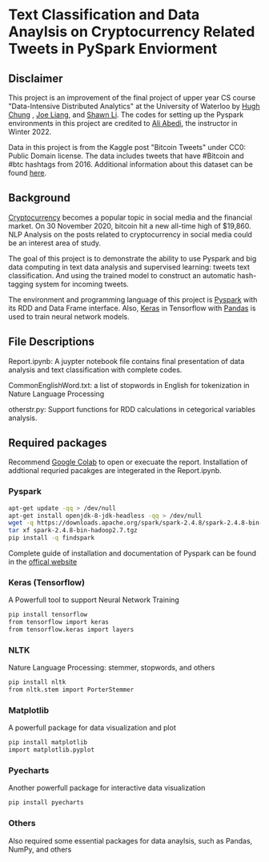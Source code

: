 # Text Classification and Data Anaylsis on Cryptocurrency Related Tweets in PySpark Enviorment
## Disclaimer
This project is an improvement of the final project of upper year CS course "Data-Intensive Distributed Analytics" at the University of Waterloo by [Hugh Chung](https://github.com/hughyyyy) , [Joe Liang](https://github.com/JOeOJ520), and [Shawn Li](https://github.com/Shawn-Personal). The codes for setting up the Pyspark environments in this project are credited to [Ali Abedi](https://cs.uwaterloo.ca/~a2abedi/), the instructor in Winter 2022.

Data in this project is from the Kaggle post "Bitcoin Tweets" under CC0: Public Domain license. The data includes tweets that have #Bitcoin and #btc hashtags from 2016. Additional information about this dataset can be found [here](https://www.kaggle.com/datasets/kaushiksuresh147/bitcoin-tweets).

## Background
[Cryptocurrency](https://en.wikipedia.org/wiki/Cryptocurrency) becomes a popular topic in social media and the financial market. On 30 November 2020, bitcoin hit a new all-time high of $19,860. NLP Analysis on the posts related to cryptocurrency in social media could be an interest area of study.  

The goal of this project is to demonstrate the ability to use Pyspark and big data computing in text data analysis and supervised learning: tweets text classification. And using the trained model to construct an automatic hash-tagging system for incoming tweets.

The environment and programming language of this project is [Pyspark](https://spark.apache.org/docs/latest/api/python/#:~:text=PySpark%20is%20an%20interface%20for,data%20in%20a%20distributed%20environment) with its RDD and Data Frame interface. Also, [Keras](https://keras.io/) in Tensorflow with [Pandas](https://pandas.pydata.org/) is used to train neural network models.
  
## File Descriptions
Report.ipynb: A juypter notebook file contains final presentation of data analysis and text classification with complete codes.

CommonEnglishWord.txt: a list of stopwords in English for tokenization in Nature Language Processing

otherstr.py: Support functions for RDD calculations in cetegorical variables analysis.


## Required packages
Recommend [Google Colab](https://colab.research.google.com/) to open or execuate the report. Installation of addtional requried pacakges are integerated in the Report.ipynb. 
### Pyspark
```bash
apt-get update -qq > /dev/null
apt-get install openjdk-8-jdk-headless -qq > /dev/null
wget -q https://downloads.apache.org/spark/spark-2.4.8/spark-2.4.8-bin-hadoop2.7.tgz
tar xf spark-2.4.8-bin-hadoop2.7.tgz
pip install -q findspark
```
Complete guide of installation and documentation of Pyspark can be found in the [offical website](https://spark.apache.org/docs/latest/api/python/#:~:text=PySpark%20is%20an%20interface%20for,data%20in%20a%20distributed%20environment)
### Keras (Tensorflow)
A Powerfull tool to support Neural Network Training
```bash
pip install tensorflow
from tensorflow import keras
from tensorflow.keras import layers
```
### NLTK
Nature Language Processing: stemmer, stopwords, and others
```bash
pip install nltk
from nltk.stem import PorterStemmer
```
### Matplotlib
A powerfull package for data visualization and plot
```bash
pip install matplotlib
import matplotlib.pyplot
```
### Pyecharts
Another powerfull package for interactive data visualization
```bash
pip install pyecharts
```
### Others
Also required some essential packages for data anaylsis, such as Pandas, NumPy, and others
